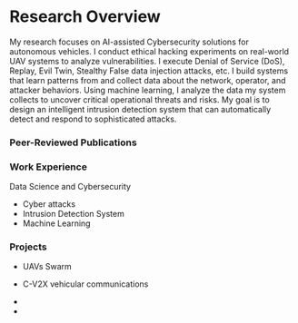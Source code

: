 
# Research Overview

My research focuses on AI-assisted Cybersecurity solutions for autonomous vehicles. I conduct ethical hacking experiments on real-world UAV systems to analyze vulnerabilities. I execute Denial of Service (DoS), Replay, Evil Twin, Stealthy False data injection attacks, etc. I build systems that learn patterns from and collect data about the network, operator, and attacker behaviors. Using machine learning, I analyze the data my system collects to uncover critical operational threats and risks. My goal is to design an intelligent intrusion detection system that can automatically detect and respond to sophisticated attacks. 

### Peer-Reviewed Publications



### Work Experience
Data Science and Cybersecurity

- Cyber attacks
- Intrusion Detection System
- Machine Learning

### Projects
- UAVs Swarm
- C-V2X vehicular communications
- 

- 
